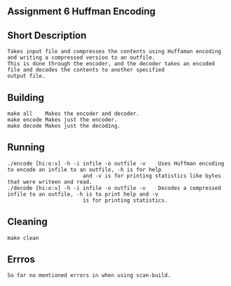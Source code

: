 ## Assignment 6 Huffman Encoding

## Short Description
	Takes input file and compresses the contents using Huffaman encoding and writing a compressed version to an outfile.
	This is done through the encoder, and the decoder takes an encoded file and decodes the contents to another specified
	output file.

## Building
	make all	Makes the encoder and decoder.
	make encode	Makes just the encoder.
	make decode	Makes just the decoding.

## Running
	./encode [hi:o:v] -h -i infile -o outfile -v	Uses Huffman encoding to encode an infile to an outfile, -h is for help
							and -v is for printing statistics like bytes that were writeen and read.
	./decode [hi:o:v] -h -i infile -o outfile -v	Decodes a compressed infile to an outfile, -h is to print help and -v
							is for printing statistics.

## Cleaning
	make clean

## Errros
	So far no mentioned errors in when using scan-build.


